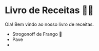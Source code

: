 # Livro de Receitas :man_cook:



Ola!  Bem vindo ao nosso livro de receitas.

- Strogonoff de Frango :chicken:
- Pave
- 
